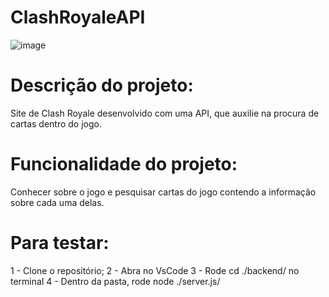 # ClashRoyaleAPI
![image](https://github.com/user-attachments/assets/c5c9391b-3b67-4665-b50a-71e0be8dffea)
# Descrição do projeto:
Site de Clash Royale desenvolvido com uma API, que auxilie na procura de cartas dentro do jogo.
# Funcionalidade do projeto: 
Conhecer sobre o jogo e pesquisar cartas do jogo contendo a informação sobre cada uma delas.

# Para testar:
1 - Clone o repositório;
2 - Abra no VsCode
3 - Rode cd ./backend/ no terminal
4 - Dentro da pasta, rode node ./server.js/
